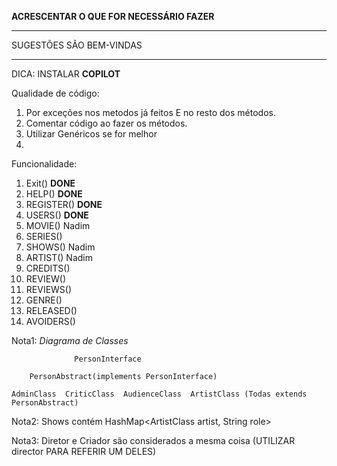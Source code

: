 **ACRESCENTAR O QUE FOR NECESSÁRIO FAZER**

********************
SUGESTÕES SÃO BEM-VINDAS
********************

DICA: INSTALAR **COPILOT**

Qualidade de código:
1. Por exceções nos metodos já feitos E no resto dos métodos.
2. Comentar código ao fazer os métodos.
3. Utilizar Genéricos se for melhor
4. 

Funcionalidade:
1. Exit() **DONE**
2. HELP() **DONE**
3. REGISTER() **DONE**
4. USERS() **DONE**
5. MOVIE() Nadim
6. SERIES()
7. SHOWS() Nadim
8. ARTIST() Nadim
9. CREDITS()
10. REVIEW()
11. REVIEWS()
12. GENRE()
13. RELEASED()
14. AVOIDERS()


Nota1: *Diagrama de Classes*

                  PersonInterface

        PersonAbstract(implements PersonInterface)
        
    AdminClass  CriticClass  AudienceClass  ArtistClass (Todas extends PersonAbstract) 
 
Nota2: Shows contém HashMap<ArtistClass artist, String role> 


Nota3: Diretor e Criador são considerados a mesma coisa (UTILIZAR director PARA REFERIR UM DELES)
